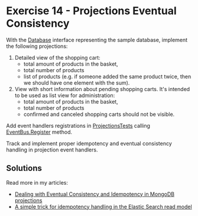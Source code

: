 # Exercise 14 - Projections Eventual Consistency

With the [Database](./Tools/Database.cs) interface representing the sample database, implement the following projections:

1. Detailed view of the shopping cart:
    - total amount of products in the basket,
    - total number of products
    - list of products (e.g. if someone added the same product twice, then we should have one element with the sum).
2. View with short information about pending shopping carts. It's intended to be used as list view for administration:
    - total amount of products in the basket,
    - total number of products
    - confirmed and canceled shopping carts should not be visible.

Add event handlers registrations in [ProjectionsTests](ProjectionsTests.cs) calling [EventBus.Register](./Tools/EventBus.cs) method.

Track and implement proper idempotency and eventual consistency handling in projection event handlers.

## Solutions

Read more in my articles:
- [Dealing with Eventual Consistency and Idempotency in MongoDB projections](https://event-driven.io/en/dealing_with_eventual_consistency_and_idempotency_in_mongodb_projections/?utm_source=event_sourcing_net_workshop)
- [A simple trick for idempotency handling in the Elastic Search read model](https://event-driven.io/en/simple_trick_for_idempotency_handling_in_elastic_search_readm_model/?utm_source=event_sourcing_net_workshop)
